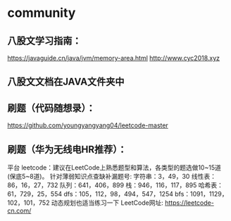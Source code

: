 # community
## 八股文学习指南：
  https://javaguide.cn/java/jvm/memory-area.html
  http://www.cyc2018.xyz
## 八股文文档在JAVA文件夹中
## 刷题（代码随想录）：
  https://github.com/youngyangyang04/leetcode-master
## 刷题（华为无线电HR推荐）：
  平台 leetcode：建议在LeetCode上熟悉题型和算法，各类型的题选做10~15道(保底5~8道)。
  针对薄弱知识点查缺补漏题号:
  字符串：3，49，30
  线性表：86，16，27，732
  队列：641，406，899
  栈：946，116，117，895
  哈希表：61，729，25，554
  dfs：105，112，98，494，547，1254
  bfs：1091，1129，102，101，752
  动态规划也适当练习一下
  LeetCode网址: https://leetcode-cn.com/
